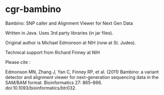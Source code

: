cgr-bambino
===========

Bambino: SNP caller and Alignment Viewer for Next Gen Data

Written in Java.  Uses 3rd party libraries (in jar files).

Original author is Michael Edmonson at NIH (now at St. Judes).

Technical support from Richard Finney at NIH

Please cite :

Edmonson MN, Zhang J, Yan C, Finney RP, et al. (2011) Bambino: a variant detector and alignment viewer for 
next-generation sequencing data in the SAM/BAM format. Bioinformatics 27: 865–866. doi:10.1093/bioinformatics/btr032. 



